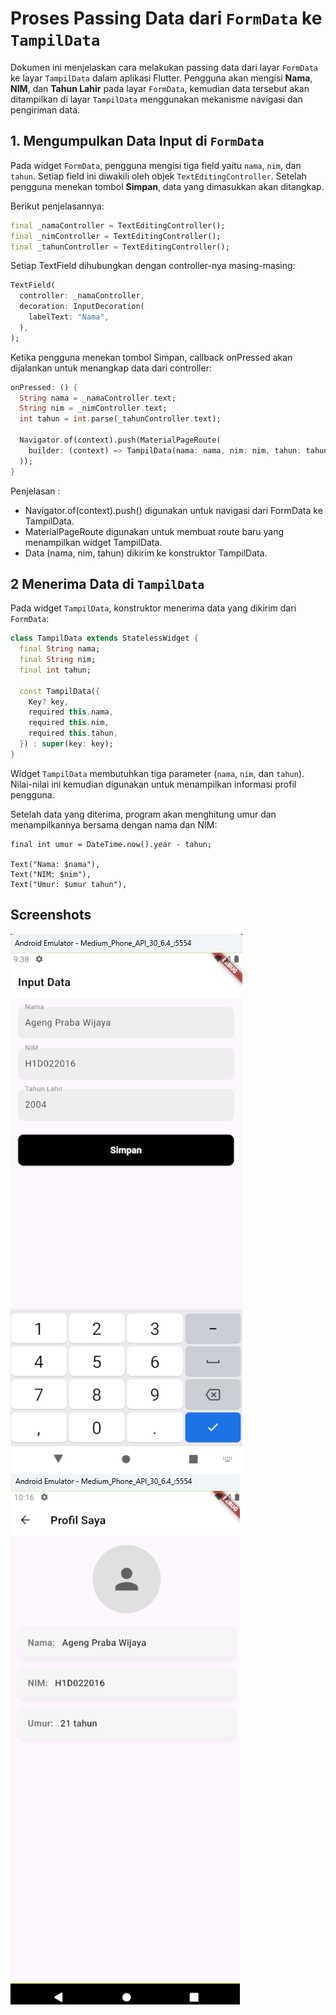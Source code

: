 # Proses Passing Data dari `FormData` ke `TampilData`

Dokumen ini menjelaskan cara melakukan passing data dari layar `FormData` ke layar `TampilData` dalam aplikasi Flutter. Pengguna akan mengisi **Nama**, **NIM**, dan **Tahun Lahir** pada layar `FormData`, kemudian data tersebut akan ditampilkan di layar `TampilData` menggunakan mekanisme navigasi dan pengiriman data.

## 1. Mengumpulkan Data Input di `FormData`

Pada widget `FormData`, pengguna mengisi tiga field yaitu `nama`, `nim`, dan `tahun`. Setiap field ini diwakili oleh objek `TextEditingController`. Setelah pengguna menekan tombol **Simpan**, data yang dimasukkan akan ditangkap.

Berikut penjelasannya:

```dart
final _namaController = TextEditingController();
final _nimController = TextEditingController();
final _tahunController = TextEditingController();
```

Setiap TextField dihubungkan dengan controller-nya masing-masing:

```dart
TextField(
  controller: _namaController,
  decoration: InputDecoration(
    labelText: "Nama",
  ),
);
```

Ketika pengguna menekan tombol Simpan, callback onPressed akan dijalankan untuk menangkap data dari controller:

```dart
onPressed: () {
  String nama = _namaController.text;
  String nim = _nimController.text;
  int tahun = int.parse(_tahunController.text);

  Navigator.of(context).push(MaterialPageRoute(
    builder: (context) => TampilData(nama: nama, nim: nim, tahun: tahun),
  ));
}
```

Penjelasan :

- Navigator.of(context).push() digunakan untuk navigasi dari FormData ke TampilData.
- MaterialPageRoute digunakan untuk membuat route baru yang menampilkan widget TampilData.
- Data (nama, nim, tahun) dikirim ke konstruktor TampilData.

## 2 Menerima Data di `TampilData`

Pada widget `TampilData`, konstruktor menerima data yang dikirim dari `FormData`:

```dart
class TampilData extends StatelessWidget {
  final String nama;
  final String nim;
  final int tahun;

  const TampilData({
    Key? key,
    required this.nama,
    required this.nim,
    required this.tahun,
  }) : super(key: key);
}

```

Widget `TampilData` membutuhkan tiga parameter (`nama`, `nim`, dan `tahun`). Nilai-nilai ini kemudian digunakan untuk menampilkan informasi profil pengguna.

Setelah data yang diterima, program akan menghitung umur dan menampilkannya bersama dengan nama dan NIM:

```
final int umur = DateTime.now().year - tahun;

Text("Nama: $nama"),
Text("NIM: $nim"),
Text("Umur: $umur tahun"),

```

## Screenshots

![App Screenshot](form_data.png)<br>
![App Screenshot](tampil_data.png)

